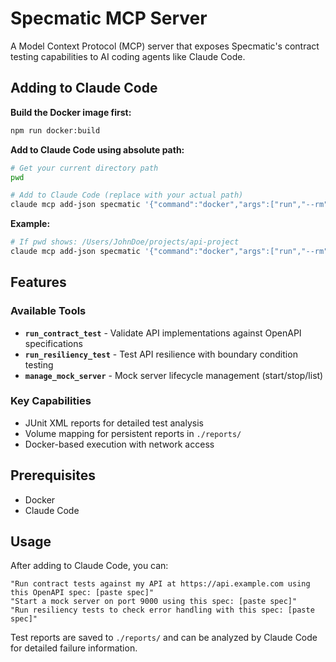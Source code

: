 # Specmatic MCP Server

A Model Context Protocol (MCP) server that exposes Specmatic's contract testing capabilities to AI coding agents like Claude Code.

## Adding to Claude Code

**Build the Docker image first:**
```bash
npm run docker:build
```

**Add to Claude Code using absolute path:**
```bash
# Get your current directory path
pwd

# Add to Claude Code (replace with your actual path)
claude mcp add-json specmatic '{"command":"docker","args":["run","--rm","-i","--network=host","-v","/your/absolute/path/reports:/app/reports","specmatic-mcp"],"env":{}}'
```

**Example:**
```bash
# If pwd shows: /Users/JohnDoe/projects/api-project
claude mcp add-json specmatic '{"command":"docker","args":["run","--rm","-i","--network=host","-v","/Users/JohnDoe/projects/api-project/reports:/app/reports","specmatic-mcp"],"env":{}}'
```

## Features

### Available Tools
- **`run_contract_test`** - Validate API implementations against OpenAPI specifications
- **`run_resiliency_test`** - Test API resilience with boundary condition testing
- **`manage_mock_server`** - Mock server lifecycle management (start/stop/list)

### Key Capabilities
- JUnit XML reports for detailed test analysis
- Volume mapping for persistent reports in `./reports/`
- Docker-based execution with network access

## Prerequisites

- Docker
- Claude Code

## Usage

After adding to Claude Code, you can:

```
"Run contract tests against my API at https://api.example.com using this OpenAPI spec: [paste spec]"
"Start a mock server on port 9000 using this spec: [paste spec]"
"Run resiliency tests to check error handling with this spec: [paste spec]"
```

Test reports are saved to `./reports/` and can be analyzed by Claude Code for detailed failure information.